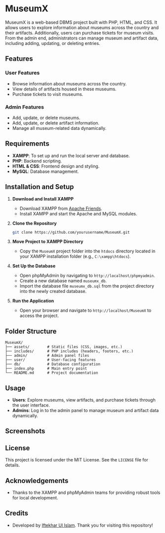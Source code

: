 # MuseumX

MuseumX is a web-based DBMS project built with PHP, HTML, and CSS. It allows users to explore information about museums across the country and their artifacts. Additionally, users can purchase tickets for museum visits. From the admin end, administrators can manage museum and artifact data, including adding, updating, or deleting entries.

## Features

### User Features
- Browse information about museums across the country.
- View details of artifacts housed in these museums.
- Purchase tickets to visit museums.

### Admin Features
- Add, update, or delete museums.
- Add, update, or delete artifact information.
- Manage all museum-related data dynamically.

## Requirements

- **XAMPP**: To set up and run the local server and database.
- **PHP**: Backend scripting.
- **HTML & CSS**: Frontend design and styling.
- **MySQL**: Database management.

## Installation and Setup

1. **Download and Install XAMPP**
   - Download XAMPP from [Apache Friends](https://www.apachefriends.org/index.html).
   - Install XAMPP and start the Apache and MySQL modules.

2. **Clone the Repository**
   ```bash
   git clone https://github.com/yourusername/MuseumX.git
   ```

3. **Move Project to XAMPP Directory**
   - Copy the `MuseumX` project folder into the `htdocs` directory located in your XAMPP installation folder (e.g., `C:\xampp\htdocs`).

4. **Set Up the Database**
   - Open phpMyAdmin by navigating to `http://localhost/phpmyadmin`.
   - Create a new database named `museumx_db`.
   - Import the database file `museumx_db.sql` from the project directory into the newly created database.

5. **Run the Application**
   - Open your browser and navigate to `http://localhost/MuseumX` to access the project.

## Folder Structure

```
MuseumX/
├── assets/        # Static files (CSS, images, etc.)
├── includes/      # PHP includes (headers, footers, etc.)
├── admin/         # Admin panel files
├── user/          # User-facing features
├── db/            # Database configuration
├── index.php      # Main entry point
└── README.md      # Project documentation
```

## Usage

- **Users**: Explore museums, view artifacts, and purchase tickets through the user interface.
- **Admins**: Log in to the admin panel to manage museum and artifact data dynamically.

## Screenshots

## License

This project is licensed under the MIT License. See the `LICENSE` file for details.

## Acknowledgements

- Thanks to the XAMPP and phpMyAdmin teams for providing robust tools for local development.

## Credits

- Developed by [Iftekhar Ul Islam](https://github.com/iftekharifty12). Thank you for visiting this repository!
